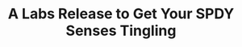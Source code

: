 ---
title: A Labs Release to Get Your SPDY Senses Tingling
authors:
- chris-mills
layout: article
---